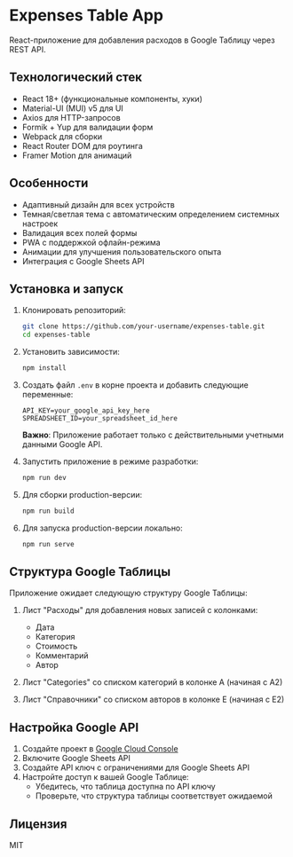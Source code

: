 # Expenses Table App

React-приложение для добавления расходов в Google Таблицу через REST API.

## Технологический стек

- React 18+ (функциональные компоненты, хуки)
- Material-UI (MUI) v5 для UI
- Axios для HTTP-запросов
- Formik + Yup для валидации форм
- Webpack для сборки
- React Router DOM для роутинга
- Framer Motion для анимаций

## Особенности

- Адаптивный дизайн для всех устройств
- Темная/светлая тема с автоматическим определением системных настроек
- Валидация всех полей формы
- PWA с поддержкой офлайн-режима
- Анимации для улучшения пользовательского опыта
- Интеграция с Google Sheets API

## Установка и запуск

1. Клонировать репозиторий:
   ```bash
   git clone https://github.com/your-username/expenses-table.git
   cd expenses-table
   ```

2. Установить зависимости:
   ```bash
   npm install
   ```

3. Создать файл `.env` в корне проекта и добавить следующие переменные:
   ```
   API_KEY=your_google_api_key_here
   SPREADSHEET_ID=your_spreadsheet_id_here
   ```
   
   **Важно**: Приложение работает только с действительными учетными данными Google API.

4. Запустить приложение в режиме разработки:
   ```bash
   npm run dev
   ```

5. Для сборки production-версии:
   ```bash
   npm run build
   ```

6. Для запуска production-версии локально:
   ```bash
   npm run serve
   ```

## Структура Google Таблицы

Приложение ожидает следующую структуру Google Таблицы:

1. Лист "Расходы" для добавления новых записей с колонками:
   - Дата
   - Категория
   - Стоимость
   - Комментарий
   - Автор

2. Лист "Categories" со списком категорий в колонке A (начиная с A2)

3. Лист "Справочники" со списком авторов в колонке E (начиная с E2)

## Настройка Google API

1. Создайте проект в [Google Cloud Console](https://console.cloud.google.com/)
2. Включите Google Sheets API
3. Создайте API ключ с ограничениями для Google Sheets API
4. Настройте доступ к вашей Google Таблице:
   - Убедитесь, что таблица доступна по API ключу
   - Проверьте, что структура таблицы соответствует ожидаемой

## Лицензия

MIT
